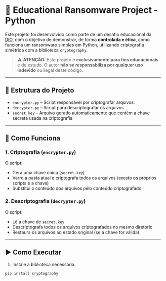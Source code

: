 # 🔐 Educational Ransomware Project - Python

Este projeto foi desenvolvido como parte de um desafio educacional da [DIO](https://www.dio.me/), com o objetivo de demonstrar, de forma **controlada e ética**, como funciona um ransomware simples em Python, utilizando criptografia simétrica com a biblioteca `cryptography`.

> ⚠️ **ATENÇÃO:** Este projeto é **exclusivamente para fins educacionais** e de estudo. O autor **não se responsabiliza por qualquer uso indevido** ou ilegal deste código.

---

## 🧩 Estrutura do Projeto

- `encrypter.py` – Script responsável por criptografar arquivos.
- `decrypter.py` – Script para descriptografar os arquivos.
- `secret.key` – Arquivo gerado automaticamente que contém a chave secreta usada na criptografia.

---

## 🔧 Como Funciona

### 1. Criptografia (`encrypter.py`)

O script:

- Gera uma chave única (`secret.key`)
- Varre a pasta atual e criptografa todos os arquivos (exceto os próprios scripts e a chave)
- Substitui o conteúdo dos arquivos pelo conteúdo criptografado

### 2. Descriptografia (`decrypter.py`)

O script:

- Lê a chave de `secret.key`
- Descriptografa todos os arquivos criptografados no mesmo diretório
- Restaura os arquivos ao estado original (se a chave for válida)

---

## ▶️ Como Executar

1. Instale a biblioteca necessária:

```bash
pip install cryptography
